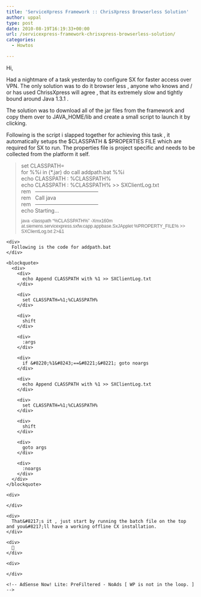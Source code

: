 ```yaml
---
title: 'ServiceXpress Framework :: ChrisXpress Browserless Solution'
author: uppal
type: post
date: 2010-08-19T16:19:33+00:00
url: /servicexpress-framework-chrisxpress-browserless-solution/
categories:
  - Howtos

---
```

Hi,

Had a nightmare of a task yesterday to configure SX for faster access over VPN. The only solution was to do it browser less , anyone who knows and / or has used ChrissXpress will agree , that its extremely slow and tightly bound around Java 1.3.1 .

The solution was to download all of the jar files from the framework and copy them over to JAVA_HOME/lib and create a small script to launch it by clicking.

Following is the script i slapped together for achieving this task , it automatically setups the $CLASSPATH & $PROPERTIES FILE which are required for SX to run. The properties file is project specific and needs to be collected from the platform it self.

> <div id="_mcePaste">
>   set CLASSPATH=
> </div>
> 
> <div id="_mcePaste">
>   for %%i in (*.jar) do call addpath.bat %%i
> </div>
> 
> <div id="_mcePaste">
>   echo CLASSPATH : %CLASSPATH%
> </div>
> 
> <div id="_mcePaste">
>   echo CLASSPATH : %CLASSPATH% >> SXClientLog.txt
> </div>
> 
> <div id="_mcePaste">
>   rem   &#8212;&#8212;&#8212;&#8212;&#8212;&#8212;&#8212;&#8212;&#8212;&#8212;&#8212;&#8212;
> </div>
> 
> <div id="_mcePaste">
>   rem   Call java
> </div>
> 
> <div id="_mcePaste">
>   rem   &#8212;&#8212;&#8212;&#8212;&#8212;&#8212;&#8212;&#8212;&#8212;&#8212;&#8212;&#8212;
> </div>
> 
> <div id="_mcePaste">
>   echo Starting&#8230;
> </div>
> 
> <div>
>   <span style="font-family:Arial, Helvetica, sans-serif;font-size:12px;color:#666666;"></p> 
>   
>   <div id="_mcePaste">
>     java -classpath “%CLASSPATH%” -Xmx160m at.siemens.servicexpress.sxfw.capp.appbase.SxJApplet %PROPERTY_FILE% >> SXClientLog.txt 2>&1
>   </div>
>   
>   <p>
>     </span></div> </blockquote> 
>     
>     <div>
>       Following is the code for addpath.bat
>     </div>
>     
>     <blockquote>
>       <div>
>         <div>
>           echo Append CLASSPATH with %1 >> SXClientLog.txt
>         </div>
>         
>         <div>
>           set CLASSPATH=%1;%CLASSPATH%
>         </div>
>         
>         <div>
>           shift
>         </div>
>         
>         <div>
>           :args
>         </div>
>         
>         <div>
>           if &#8220;%1&#8243;==&#8221;&#8221; goto noargs
>         </div>
>         
>         <div>
>           echo Append CLASSPATH with %1 >> SXClientLog.txt
>         </div>
>         
>         <div>
>           set CLASSPATH=%1;%CLASSPATH%
>         </div>
>         
>         <div>
>           shift
>         </div>
>         
>         <div>
>           goto args
>         </div>
>         
>         <div>
>           :noargs
>         </div>
>       </div>
>     </blockquote>
>     
>     <div>
>
>     </div>
>     
>     <div>
>       That&#8217;s it , just start by running the batch file on the top and you&#8217;ll have a working offline CX installation.
>     </div>
>     
>     <div>
>       🙂
>     </div>
>     
>     <div>
>
>     </div>
>     
>     <!-- AdSense Now! Lite: PreFiltered - NoAds [ WP is not in the loop. ] -->